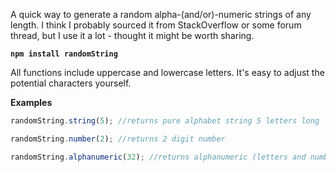 A quick way to generate a random alpha-(and/or)-numeric strings of any length.
I think I probably sourced it from StackOverflow or some forum thread, but I use it a lot - thought it might be worth sharing.

__`npm install randomString`__

All functions include uppercase and lowercase letters. It's easy to adjust the potential characters yourself.

__Examples__
```javascript
randomString.string(5); //returns pure alphabet string 5 letters long

randomString.number(2); //returns 2 digit number

randomString.alphanumeric(32); //returns alphanumeric (letters and numbers) string of length 32
```